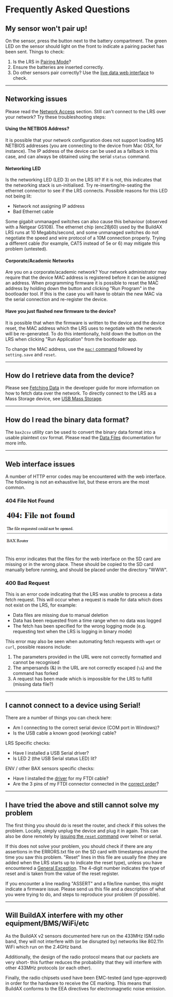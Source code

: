 # Frequently Asked Questions

## My sensor won't pair up!

On the sensor, press the button next to the battery compartment. The green LED
on the sensor should light on the front to indicate a pairing packet has been sent. Things 
to check:

 1. Is the LRS in [Pairing Mode](deployment.md#pairing-sensors)?
 2. Ensure the batteries are inserted correctly.
 3. Do other sensors pair correctly? Use the [live data web interface](user-guide.md#sensors) to check.



---
## Networking issues

Please read the [Network Access](connecting.md#network-access) section. Still
can't connect to the LRS over your network? Try these troubleshooting steps:

#### Using the NETBIOS Address?

It is possible that your network configuration does not support loading MS 
NETBIOS addresses (you are connecting to the device from Mac OSX, for instance). 
The IP address of the device can be used as a fallback in this case, and can
always be obtained using the serial `status` command. 


#### Networking LED

Is the networking LED (LED 3) on the LRS lit? If it is not, this indicates 
that the networking stack is un-initialised. Try re-inserting/re-seating the
ethernet connector to see if the LRS connects. Possible reasons for this 
LED not being lit:

 * Network not assigning IP address
 * Bad Ethernet cable

Some gigabit unmanaged switches can also cause this behaviour (observed with a 
Netgear GS108). The ethernet chip (enc28j60) used by the BuildAX LRS runs at
10 Megabits/second, and some unmanaged switches do not negotiate the speed and 
wire protocol of a 10M connection properly. Trying a different cable (for 
example, CAT5 instead of 5e or 6) may mitigate this problem (untested).


#### Corporate/Academic Networks

Are you on a corporate/academic network? Your network administrator may 
require that the device MAC address is registered before it can be assigned an 
address. When programming firmware it is possible to reset the MAC address by
holding down the button and clicking "Run Program" in the bootloader tool. If
this is the case you will have to obtain the new MAC via the serial connection
and re-register the device.


#### Have you just flashed new firmware to the device?

It is possible that when the firmware is written to the device and the device
reset, the MAC address which the LRS uses to negotiate with the network will
be re-generated. To do this intentionally, hold down the button on the LRS when 
clicking "Run Application" from the bootloader app.

To change the MAC address, use the [`mac!` command](commands-lrs.md#mac)
followed by `setting.save` and `reset`.

---
## How do I retrieve data from the device?

Please see [Fetching Data](developer-api.md#fetching-data) in the developer
guide for more information on how to fetch data over the network. To directly
connect to the LRS as a Mass Storage device, see [USB Mass Storage](connecting.md#usb-mass-storage).



---
## How do I read the binary data format?

The `bax2csv` utility can be used to convert the binary data format into a
usable plaintext csv format. Please read the [Data Files](datafiles.md)
documentation for more info.



---
## Web interface issues

A number of HTTP error codes may be encountered with the web interface. The 
following is not an exhaustive list, but these errors are the most common.

### 404 File Not Found

 ![404](img/bax404.png)

This error indicates that the files for the web interface on the SD card are 
missing or in the wrong place. These should be copied to the SD card manually 
before running, and should be placed under the directory "WWW". 

### 400 Bad Request

This is an error code indicating that the LRS was unable to process a data
fetch request. This will occur when a request is made for data which does not 
exist on the LRS, for example:

 - Data files are missing due to manual deletion
 - Data has been requested from a time range when no data was logged
 - The fetch has been specified for the wrong logging mode (e.g. requesting text when the LRS is logging in binary mode) 

This error may also be seen when automating fetch requests with `wget` or 
`curl`, possible reasons include:

 1. The parameters provided in the URL were not correctly formatted and cannot be recognised
 2. The ampersands (&) in the URL are not correctly escaped (`\&`) and the command has forked
 3. A request has been made which is impossible for the LRS to fulfill (missing data file?)



---
## I cannot connect to a device using Serial!

There are a number of things you can check here:

 - Am I connecting to the correct serial device (COM port in Windows)?
 - Is the USB cable a known good (working) cable? 

LRS Specific checks:

 - Have I installed a USB Serial driver?
 - Is LED 2 (the USB Serial status LED) lit?

ENV / other BAX sensors specific checks:

 - Have I installed the [driver](http://www.ftdichip.com/FTDrivers.htm) for my FTDI cable?
 - Are the 3 pins of my FTDI connector connected in the [correct order](connecting.md#connecting-to-env-sensors)?


---
## I have tried the above and still cannot solve my problem

The first thing you should do is reset the router, and check if this solves
the problem. Locally, simply unplug the device and plug it in again. 
This can also be done remotely by [issuing the `reset` command](commands-lrs.md#reset)
over telnet or serial.

If this does not solve your problem, you should check if there are any 
assertions in the ERRORS.txt file on the SD card with timestamps around the 
time you saw this problem. "Reset" lines in this file are usually fine (they 
are added when the LRS starts up to indicate the reset type), unless you have 
encountered a [General Exception](hardware.md#led-flash-codes). The 4-digit 
number indicates the type of reset and is taken from the value of the reset 
register.

If you encounter a line reading "ASSERT" and a file/line number, this might 
indicate a firmware issue. Please send us this file and a description of what 
you were trying to do, and steps to reproduce your problem (if possible).

---
## Will BuildAX interfere with my other equipment/BMS/WiFi/etc

As the BuildAX v2 sensors documented here run on the 433MHz ISM radio band, they will not interfere with (or be disrupted by) networks like 802.11n WiFi which run on the 2.4GHz band.

Additionally, the design of the radio protocol means that our packets are very short- this further reduces the probability that they will interfere with other 433MHz protocols (or each other).

Finally, the radio chipsets used have been EMC-tested (and type-approved) in order for the hardware to receive the CE marking. This means that BuildAX conforms to the EEA directives for electromagnetic noise emission.



